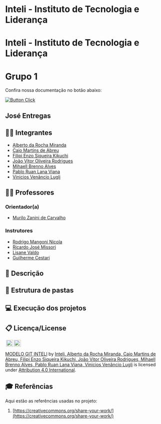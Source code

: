 # Inteli - Instituto de Tecnologia e Liderança 

# Inteli - Instituto de Tecnologia e Liderança

# Grupo 1

Confira nossa documentação no botão abaixo:

[![Button Click]][Link]

[Button Click]: https://img.shields.io/badge/Documentação-37a779?style=for-the-badge
[Link]: https://2023m8t2-inteli.github.io/grupo1/

</div>

## José Entregas

## :student: Integrantes
- [Alberto da Rocha Miranda](https://www.linkedin.com/in/alberto-da-rocha-miranda-angrysine/)
- [Caio Martins de Abreu](https://www.linkedin.com/in/caio-m1849/)
- [Filipi Enzo Siqueira Kikuchi](https://www.linkedin.com/in/filipi-enzo-siqueira-kikuchi-1811a9213/)
- [João Vitor Oliveira Rodrigues](https://www.linkedin.com/in/jv-oliveira-rodrigues/)
- [Mihaell Brenno Alves](https://www.linkedin.com/in/mihaellalves/)
- [Pablo Ruan Lana Viana](https://www.linkedin.com/in/pablo-ruan-lana-viana/)
- [Vinicios Venâncio Lugli](https://www.linkedin.com/in/vinicioslugli/)

## :teacher: Professores
### Orientador(a)
- [Murilo Zanini de Carvalho](https://www.linkedin.com/in/murilo-zanini-de-carvalho-0980415b/)
### Instrutores
- [Rodrigo Mangoni Nicola](https://www.linkedin.com/in/rodrigo-mangoni-nicola-537027158/)
- [Ricardo José Missori](https://www.linkedin.com/in/ricardo-jos%C3%A9-missori/)
- [Lisane Valdo](https://www.linkedin.com/in/lisane-valdo/)
- [Guilherme Cestari](https://www.linkedin.com/in/gui-cestari/)

## 📝 Descrição

## 📁 Estrutura de pastas

## 💻 Execução dos projetos

## 📋 Licença/License

<img style="height:22px!important;margin-left:3px;vertical-align:text-bottom;" src="https://mirrors.creativecommons.org/presskit/icons/cc.svg?ref=chooser-v1"><img style="height:22px!important;margin-left:3px;vertical-align:text-bottom;" src="https://mirrors.creativecommons.org/presskit/icons/by.svg?ref=chooser-v1">

[MODELO GIT INTELI](https://github.com/Spidus/Teste_Final_1) by [Inteli, Alberto da Rocha Miranda, Caio Martins de Abreu, Filipi Enzo Siqueira Kikuchi, João Vitor Oliveira Rodrigues, Mihaell Brenno Alves, Pablo Ruan Lana Viana, Vinicios Venâncio Lugli](https://www.yggbrasil.com.br/vr) is licensed under [Attribution 4.0 International](http://creativecommons.org/licenses/by/4.0/?ref=chooser-v1).

## 🎓 Referências

Aqui estão as referências usadas no projeto:

1. [https://creativecommons.org/share-your-work/](https://creativecommons.org/share-your-work/)

